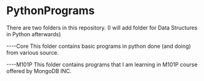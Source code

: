 PythonPrograms
==============
There are two folders in this repository. (I will add folder for Data Structures in Python afterwards)




----Core
    This folder contains basic programs in python done (and doing) from various source.
    




----M101P
    This folder contains programs that I am learning in M101P course offered by MongoDB INC.
